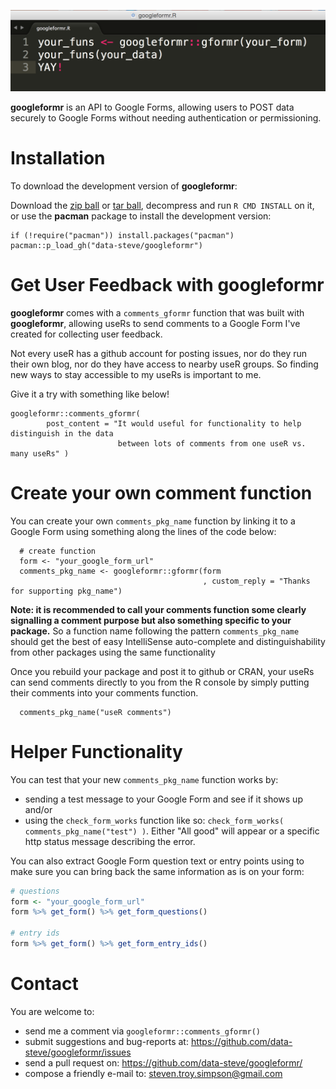 ![](inst/googleformr_yay.png)

**googleformr** is an API to Google Forms, allowing users to POST data securely to Google Forms without needing authentication or permissioning.

Installation
============

To download the development version of **googleformr**:

Download the [zip
ball](https://github.com/data-steve/googleformr/zipball/master) or
[tar
ball](https://github.com/data-steve/googleformr/tarball/master),
decompress and run `R CMD INSTALL` on it, or use the **pacman** package
to install the development version:

    if (!require("pacman")) install.packages("pacman")
    pacman::p_load_gh("data-steve/googleformr")


Get User Feedback with googleformr
============

**googleformr** comes with a `comments_gformr` function that was built with **googleformr**, allowing useRs to send comments to 
a Google Form I've created for collecting user feedback. 

Not every useR has a github account for posting issues, 
nor do they run their own blog, nor do they have access to nearby useR groups. 
So finding new ways to stay accessible to my useRs is important to me. 

Give it a try with something like below!

    googleformr::comments_gformr(
            post_content = "It would useful for functionality to help distinguish in the data
                            between lots of comments from one useR vs. many useRs" )



Create your own comment function
=============


You can create your own `comments_pkg_name` function by linking it to a Google Form using 
something along the lines of the code below: 


      # create function
      form <- "your_google_form_url"
      comments_pkg_name <- googleformr::gformr(form
                                               , custom_reply = "Thanks for supporting pkg_name")
      

**Note: it is recommended to call your  comments function some clearly signalling  a comment purpose but also something specific to your package.**
So a function name following the pattern `comments_pkg_name` should get the best of easy
IntelliSense auto-complete and distinguishability from other packages using the same 
functionality


Once you rebuild your package and post it to github or CRAN, your useRs
can send comments directly to you from the R console by simply 
putting their comments into your comments function.

      comments_pkg_name("useR comments")



Helper Functionality
====================

You can test that your new `comments_pkg_name` function works by:

- sending a test message to your Google Form and see if it shows up and/or
- using the `check_form_works` function like so: `check_form_works( comments_pkg_name("test") )`. Either "All good" will appear or a specific http status message describing the error.


You can also extract Google Form question text or entry points using to make sure you can bring back the same information as is on your form:

```r
# questions
form <- "your_google_form_url"
form %>% get_form() %>% get_form_questions()

# entry ids
form %>% get_form() %>% get_form_entry_ids()
```

Contact
=======

You are welcome to: 
- send me a comment via `googleformr::comments_gformr()`
- submit suggestions and bug-reports at: <https://github.com/data-steve/googleformr/issues> 
- send a pull request on: <https://github.com/data-steve/googleformr/> 
- compose a friendly e-mail to: <steven.troy.simpson@gmail.com>
